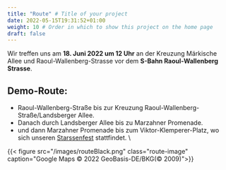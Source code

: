```yaml
---
title: "Route" # Title of your project
date: 2022-05-15T19:31:52+01:00
weight: 10 # Order in which to show this project on the home page
draft: false
---
```

Wir treffen uns am **18. Juni 2022 um 12 Uhr** an der Kreuzung Märkische Allee und Raoul-Wallenberg-Strasse vor dem **S-Bahn Raoul-Wallenberg Strasse**.

## Demo-Route:

- Raoul-Wallenberg-Straße bis zur Kreuzung Raoul-Wallenberg-Straße/Landsberger Allee. 
- Danach durch Landsberger Allee bis zu Marzahner Promenade.
- und dann Marzahner Promenade bis zum Viktor-Klemperer-Platz, wo sich unseren [Starssenfest](/strassenfest) stattfindet.
\

{{< figure src="/images/routeBlack.png" class="route-image" caption="Google Maps © 2022 GeoBasis-DE/BKG(© 2009)">}}
